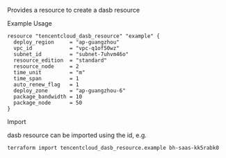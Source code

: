 Provides a resource to create a dasb resource

Example Usage

```hcl
resource "tencentcloud_dasb_resource" "example" {
  deploy_region     = "ap-guangzhou"
  vpc_id            = "vpc-q1of50wz"
  subnet_id         = "subnet-7uhvm46o"
  resource_edition  = "standard"
  resource_node     = 2
  time_unit         = "m"
  time_span         = 1
  auto_renew_flag   = 1
  deploy_zone       = "ap-guangzhou-6"
  package_bandwidth = 10
  package_node      = 50
}
```

Import

dasb resource can be imported using the id, e.g.

```
terraform import tencentcloud_dasb_resource.example bh-saas-kk5rabk0
```